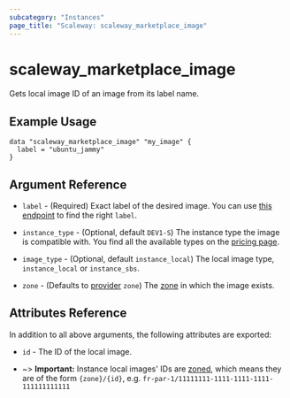 ```yaml
---
subcategory: "Instances"
page_title: "Scaleway: scaleway_marketplace_image"
---
```


# scaleway_marketplace_image

Gets local image ID of an image from its label name.

## Example Usage

```hcl
data "scaleway_marketplace_image" "my_image" {
  label = "ubuntu_jammy"
}
```

## Argument Reference

- `label` - (Required) Exact label of the desired image. You can use [this endpoint](https://www.scaleway.com/en/developers/api/marketplace/#path-marketplace-images-list-marketplace-images)
to find the right `label`.

- `instance_type` - (Optional, default `DEV1-S`) The instance type the image is compatible with.
You find all the available types on the [pricing page](https://www.scaleway.com/en/pricing/).

- `image_type` - (Optional, default `instance_local`) The local image type, `instance_local` or `instance_sbs`.

- `zone` - (Defaults to [provider](../index.md#zone) `zone`) The [zone](../guides/regions_and_zones.md#zones) in which the image exists.

## Attributes Reference

In addition to all above arguments, the following attributes are exported:

- `id` - The ID of the local image.

- ~> **Important:** Instance local images' IDs are [zoned](../guides/regions_and_zones.md#resource-ids), which means they are of the form `{zone}/{id}`, e.g. `fr-par-1/11111111-1111-1111-1111-111111111111`
